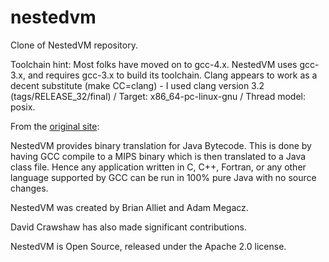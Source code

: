 nestedvm
========

Clone of NestedVM repository.

Toolchain hint: Most folks have moved on to gcc-4.x.  NestedVM uses gcc-3.x, and requires gcc-3.x to build its toolchain.  Clang appears to work as a decent substitute (make CC=clang) - I used clang version 3.2 (tags/RELEASE\_32/final) / Target: x86\_64-pc-linux-gnu / Thread model: posix.

From the [original site](http://nestedvm.ibex.org/):

NestedVM provides binary translation for Java Bytecode. This is done by having GCC compile to a MIPS binary which is then translated to a Java class file. Hence any application written in C, C++, Fortran, or any other language supported by GCC can be run in 100% pure Java with no source changes.

NestedVM was created by Brian Alliet and Adam Megacz.

David Crawshaw has also made significant contributions.

NestedVM is Open Source, released under the Apache 2.0 license. 

